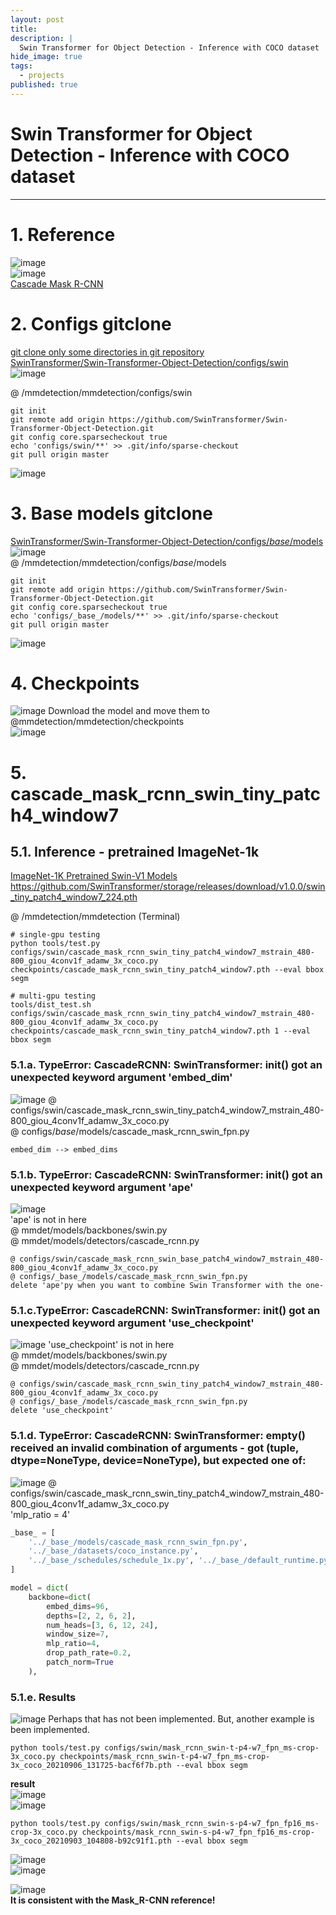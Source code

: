 ```yaml
---
layout: post
title: 
description: |
  Swin Transformer for Object Detection - Inference with COCO dataset
hide_image: true
tags:
  - projects
published: true
---
```


# Swin Transformer for Object Detection - Inference with COCO dataset
* * *


# 1. Reference
![image](https://user-images.githubusercontent.com/69246778/190968434-c13f7418-1785-4798-9c8a-4cb1f452244b.png)   
![image](https://user-images.githubusercontent.com/69246778/190968519-77c89add-13d1-43f1-b65f-58015b8e3161.png)   
[Cascade Mask R-CNN](https://github.com/SwinTransformer/Swin-Transformer-Object-Detection#mask-r-cnn)

# 2. Configs gitclone
[git clone only some directories in git repository](https://infiduk.github.io/2022/02/09/git.html)      
[SwinTransformer/Swin-Transformer-Object-Detection/configs/swin](https://github.com/SwinTransformer/Swin-Transformer-Object-Detection/tree/master/configs/swin)      
![image](https://user-images.githubusercontent.com/69246778/190962477-2dec06ad-3b27-4c84-b690-27ca1118b109.png)   

@ /mmdetection/mmdetection/configs/swin   
```
git init
git remote add origin https://github.com/SwinTransformer/Swin-Transformer-Object-Detection.git
git config core.sparsecheckout true
echo 'configs/swin/**' >> .git/info/sparse-checkout
git pull origin master
```   
![image](https://user-images.githubusercontent.com/69246778/190964172-e232732e-44d3-4593-8748-917697d38888.png)   
   
# 3. Base models gitclone
[SwinTransformer/Swin-Transformer-Object-Detection/configs/_base_/models](https://github.com/SwinTransformer/Swin-Transformer-Object-Detection/tree/master/configs/_base_/models)   
![image](https://user-images.githubusercontent.com/69246778/190964904-f711c036-c94b-4407-9a7e-78f6262e2cc0.png)   
@ /mmdetection/mmdetection/configs/_base_/models   
```
git init
git remote add origin https://github.com/SwinTransformer/Swin-Transformer-Object-Detection.git
git config core.sparsecheckout true
echo 'configs/_base_/models/**' >> .git/info/sparse-checkout
git pull origin master
```
![image](https://user-images.githubusercontent.com/69246778/190965274-935cdfe9-5afa-44a1-85ee-5247b4ce9848.png)

# 4. Checkpoints 
![image](https://user-images.githubusercontent.com/69246778/190969580-217e9dc5-e0a9-46c0-a4d0-cf95d7aaf153.png)
Download the model and move them to @mmdetection/mmdetection/checkpoints   
![image](https://user-images.githubusercontent.com/69246778/191157829-8b7181fd-0e6e-4bb9-817c-f57abf65377d.png)


# 5. cascade_mask_rcnn_swin_tiny_patch4_window7

## 5.1. Inference  -  pretrained ImageNet-1k
[ImageNet-1K Pretrained Swin-V1 Models](https://github.com/microsoft/Swin-Transformer#main-results-on-imagenet-with-pretrained-models)
https://github.com/SwinTransformer/storage/releases/download/v1.0.0/swin_tiny_patch4_window7_224.pth   
  
@ /mmdetection/mmdetection (Terminal)
```
# single-gpu testing
python tools/test.py configs/swin/cascade_mask_rcnn_swin_tiny_patch4_window7_mstrain_480-800_giou_4conv1f_adamw_3x_coco.py checkpoints/cascade_mask_rcnn_swin_tiny_patch4_window7.pth --eval bbox segm

# multi-gpu testing
tools/dist_test.sh configs/swin/cascade_mask_rcnn_swin_tiny_patch4_window7_mstrain_480-800_giou_4conv1f_adamw_3x_coco.py checkpoints/cascade_mask_rcnn_swin_tiny_patch4_window7.pth 1 --eval bbox segm
```
   
### 5.1.a. TypeError: CascadeRCNN: SwinTransformer: __init__() got an unexpected keyword argument 'embed_dim'
![image](https://user-images.githubusercontent.com/69246778/191161714-2cfe490e-3ec2-47ac-a847-3c9e044ec118.png)
@ configs/swin/cascade_mask_rcnn_swin_tiny_patch4_window7_mstrain_480-800_giou_4conv1f_adamw_3x_coco.py   
@ configs/_base_/models/cascade_mask_rcnn_swin_fpn.py   
```
embed_dim --> embed_dims
```

### 5.1.b. TypeError: CascadeRCNN: SwinTransformer: __init__() got an unexpected keyword argument 'ape'
![image](https://user-images.githubusercontent.com/69246778/191162135-05fc0b1b-f96a-44e3-998c-a5b8128f530d.png)   
'ape' is not in here   
@ mmdet/models/backbones/swin.py   
@ mmdet/models/detectors/cascade_rcnn.py   
   
```
@ configs/swin/cascade_mask_rcnn_swin_base_patch4_window7_mstrain_480-800_giou_4conv1f_adamw_3x_coco.py   
@ configs/_base_/models/cascade_mask_rcnn_swin_fpn.py   
delete 'ape'py when you want to combine Swin Transformer with the one-
```

### 5.1.c.TypeError: CascadeRCNN: SwinTransformer: __init__() got an unexpected keyword argument 'use_checkpoint'
![image](https://user-images.githubusercontent.com/69246778/191163054-1fc0a55d-6fd6-4433-b675-d8735c262b46.png)
'use_checkpoint' is not in here   
@ mmdet/models/backbones/swin.py   
@ mmdet/models/detectors/cascade_rcnn.py   
   
```
@ configs/swin/cascade_mask_rcnn_swin_tiny_patch4_window7_mstrain_480-800_giou_4conv1f_adamw_3x_coco.py   
@ configs/_base_/models/cascade_mask_rcnn_swin_fpn.py   
delete 'use_checkpoint'
```


### 5.1.d. TypeError: CascadeRCNN: SwinTransformer: empty() received an invalid combination of arguments - got (tuple, dtype=NoneType, device=NoneType), but expected one of:
![image](https://user-images.githubusercontent.com/69246778/191163510-a85ce7f2-0e6b-48a1-833a-7f68e3909399.png)
@ configs/swin/cascade_mask_rcnn_swin_tiny_patch4_window7_mstrain_480-800_giou_4conv1f_adamw_3x_coco.py   
'mlp_ratio = 4'
```py
_base_ = [
    '../_base_/models/cascade_mask_rcnn_swin_fpn.py',
    '../_base_/datasets/coco_instance.py',
    '../_base_/schedules/schedule_1x.py', '../_base_/default_runtime.py'
]

model = dict(
    backbone=dict(
        embed_dims=96,
        depths=[2, 2, 6, 2],
        num_heads=[3, 6, 12, 24],
        window_size=7,
        mlp_ratio=4,
        drop_path_rate=0.2,
        patch_norm=True
    ),
```

### 5.1.e. Results
![image](https://user-images.githubusercontent.com/69246778/191194365-f49c008a-6a66-4a52-8c44-e2c8fbdb959a.png)
Perhaps that has not been implemented. But, another example is been implemented.   
   
```
python tools/test.py configs/swin/mask_rcnn_swin-t-p4-w7_fpn_ms-crop-3x_coco.py checkpoints/mask_rcnn_swin-t-p4-w7_fpn_ms-crop-3x_coco_20210906_131725-bacf6f7b.pth --eval bbox segm
```
**result**   
![image](https://user-images.githubusercontent.com/69246778/191197400-c6bb9a8a-ede1-4c2d-a1f5-57aff179d4bb.png)   
![image](https://user-images.githubusercontent.com/69246778/191197432-eef663ad-c321-477e-8caf-3630d7e1051b.png)   
   
```
python tools/test.py configs/swin/mask_rcnn_swin-s-p4-w7_fpn_fp16_ms-crop-3x_coco.py checkpoints/mask_rcnn_swin-s-p4-w7_fpn_fp16_ms-crop-3x_coco_20210903_104808-b92c91f1.pth --eval bbox segm
```
![image](https://user-images.githubusercontent.com/69246778/191256043-f219f851-2961-4e8f-a1aa-10677d761cf2.png)   
![image](https://user-images.githubusercontent.com/69246778/191256098-fce84927-1a6d-47c7-b982-67e95510b85f.png)   
   
   
   
![image](https://user-images.githubusercontent.com/69246778/191201695-8cea3008-3243-4190-b4bf-681936340db1.png)   
**It is consistent with the Mask_R-CNN reference!**

